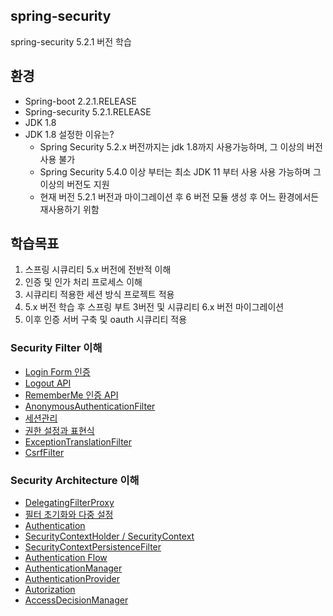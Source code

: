 ## spring-security
spring-security 5.2.1 버전 학습

## 환경
- Spring-boot 2.2.1.RELEASE
- Spring-security 5.2.1.RELEASE
- JDK 1.8
- JDK 1.8 설정한 이유는?
    - Spring Security 5.2.x 버전까지는 jdk 1.8까지 사용가능하며, 그 이상의 버전 사용 불가
    - Spring Security 5.4.0 이상 부터는 최소 JDK 11 부터 사용 사용 가능하며 그 이상의 버전도 지원
    - 현재 버전 5.2.1 버전과 마이그레이션 후 6 버전 모듈 생성 후 어느 환경에서든 재사용하기 위함

## 학습목표
1. 스프링 시큐리티 5.x 버전에 전반적 이해
2. 인증 및 인가 처리 프로세스 이해
3. 시큐리티 적용한 세션 방식 프로젝트 적용
4. 5.x 버전 학습 후 스프링 부트 3버전 및 시큐리티 6.x 버전 마이그레이션
5. 이후 인증 서버 구축 및 oauth 시큐리티 적용


### Security Filter 이해
- [Login Form 인증](https://github.com/odong2/spring_security_til/blob/main/readme/README2.md)   
- [Logout API](https://github.com/odong2/spring-security/blob/main/readme/README3.md)   
- [RememberMe 인증 API](https://github.com/odong2/spring-security/blob/main/readme/README4.md)   
- [AnonymousAuthenticationFilter](https://github.com/odong2/spring-security/blob/main/readme/README5.md)   
- [세션관리](https://github.com/odong2/spring-security/blob/main/readme/README6.md)
- [권한 설정과 표현식](https://github.com/odong2/spring-security/blob/main/readme/README7.md)
- [ExceptionTranslationFilter](https://github.com/odong2/spring-security/blob/main/readme/README8.md)
- [CsrfFilter](https://github.com/odong2/spring-security/blob/main/readme/README9.md)

### Security Architecture 이해
- [DelegatingFilterProxy](https://github.com/odong2/spring_security_til/blob/main/readme/README10.md)
- [필터 초기화와 다중 설정](https://github.com/odong2/spring_security_til/blob/main/readme/README11.md)
- [Authentication](https://github.com/odong2/spring_security_til/blob/main/readme/README12.md)
- [SecurityContextHolder / SecurityContext](https://github.com/odong2/spring_security_til/blob/main/readme/README13.md)
- [SecurityContextPersistenceFilter](https://github.com/odong2/spring_security_til/blob/main/readme/README14.md)
- [Authentication Flow](https://github.com/odong2/spring_security_til/blob/main/readme/README15.md)
- [AuthenticationManager](https://github.com/odong2/spring_security_til/blob/main/readme/README17.md)
- [AuthenticationProvider](https://github.com/odong2/spring_security_til/blob/main/readme/README18.md)
- [Autorization](https://github.com/odong2/spring_security_til/blob/main/readme/README19.md)
- [AccessDecisionManager](https://github.com/odong2/spring_security_til/blob/main/readme/README20.md)

